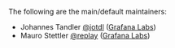 The following are the main/default maintainers:

- Johannes Tandler [@jotdl](https://github.com/jotdl) ([Grafana Labs](https://grafana.com/))
- Mauro Stettler [@replay](https://github.com/replay) ([Grafana Labs](https://grafana.com/))
